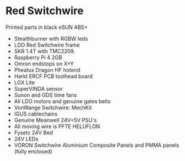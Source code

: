 # Red Switchwire

Printed parts in black eSUN ABS+
* Stealthburner with RGBW leds 
* LDO Red Switchwire frame
* SKR 1.4T with TMC2209.
* Raspberry Pi 4 2GB
* Omron endstops on X+Y 
* Pheatus Dragon HF hotend
* Harkt ERCF PCB toolhead board
* LGX Lite
* SuperVINDA sensor
* Sunon and GDS time fans
* All LDO motors and genuine gates belts
* VonWange Switchwire: MechKit
* IGUS cablechains 
* Genuine Meanwell 24V+5V PSU's
* All moving wire is PFTE HELUFLON
* Fysetc 24V Bed
* 24V LEDs
* VORON Switchwire Aluminium Composite Panels and PMMA panels (fully enclosed)